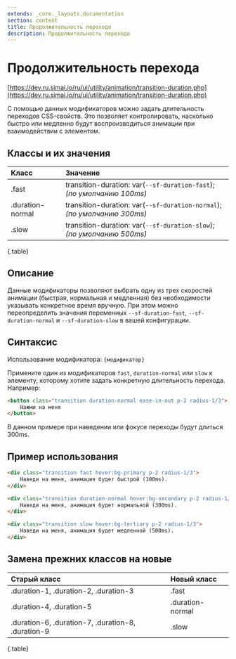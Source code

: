 ```yaml
---
extends: _core._layouts.documentation
section: content
title: Продолжительность перехода
description: Продолжительность перехода
---
```


# Продолжительность перехода

[https://dev.ru.simai.io/ru/ui/utility/animation/transition-duration.php](https://dev.ru.simai.io/ru/ui/utility/animation/transition-duration.php)

С помощью данных модификаторов можно задать длительность переходов CSS-свойств. Это позволяет контролировать, насколько
быстро или медленно будут воспроизводиться анимации при взаимодействии с элементом.

## Классы и их значения

| Класс            | Значение                                             |
|:-----------------|:-------------------------------------------------------------------------|
| .fast            | transition-duration: var(`--sf-duration-fast`); *(по умолчанию 100ms)*   |
| .duration-normal | transition-duration: var(`--sf-duration-normal`); *(по умолчанию 300ms)* |
| .slow            | transition-duration: var(`--sf-duration-slow`); *(по умолчанию 500ms)*   |
{.table}

## Описание

Данные модификаторы позволяют выбрать одну из трех скоростей анимации (быстрая, нормальная и медленная) без
необходимости указывать конкретное время вручную. При этом можно переопределить значения переменных
`--sf-duration-fast`, `--sf-duration-normal` и `--sf-duration-slow` в вашей конфигурации.

## Синтаксис

Использование модификатора: `{модификатор}`

Примените один из модификаторов `fast`, `duration-normal` или `slow` к элементу, которому хотите задать конкретную
длительность перехода. Например:

```html
<button class="transition duration-normal ease-in-out p-2 radius-1/3">
    Нажми на меня
</button>
```

В данном примере при наведении или фокусе переходы будут длиться 300ms.

## Пример использования

```html
<div class="transition fast hover:bg-primary p-2 radius-1/3">
    Наведи на меня, анимация будет быстрой (100ms).
</div>

<div class="transition duration-normal hover:bg-secondary p-2 radius-1/3">
    Наведи на меня, анимация будет нормальной (300ms).
</div>

<div class="transition slow hover:bg-tertiary p-2 radius-1/3">
    Наведи на меня, анимация будет медленной (500ms).
</div>
```

## Замена прежних классов на новые

| Старый класс                   | Новый класс      |
|:---------------------------------------------------|:-----------------|
| .duration-1, .duration-2, .duration-3              | .fast            |
| .duration-4, .duration-5                           | .duration-normal |
| .duration-6, .duration-7, .duration-8, .duration-9 | .slow            |
{.table}
